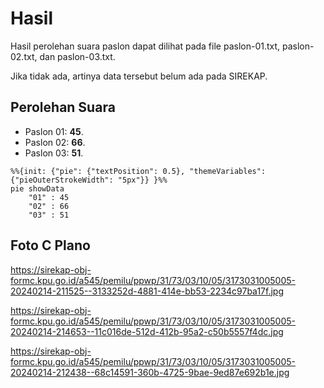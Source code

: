 # Hasil

Hasil perolehan suara paslon dapat dilihat pada file paslon-01.txt, paslon-02.txt, dan paslon-03.txt.

Jika tidak ada, artinya data tersebut belum ada pada SIREKAP.

## Perolehan Suara

 * Paslon 01: **45**.
 * Paslon 02: **66**.
 * Paslon 03: **51**.

```mermaid
%%{init: {"pie": {"textPosition": 0.5}, "themeVariables": {"pieOuterStrokeWidth": "5px"}} }%%
pie showData
    "01" : 45
    "02" : 66
    "03" : 51
```
## Foto C Plano

https://sirekap-obj-formc.kpu.go.id/a545/pemilu/ppwp/31/73/03/10/05/3173031005005-20240214-211525--3133252d-4881-414e-bb53-2234c97ba17f.jpg

https://sirekap-obj-formc.kpu.go.id/a545/pemilu/ppwp/31/73/03/10/05/3173031005005-20240214-214653--11c016de-512d-412b-95a2-c50b5557f4dc.jpg

https://sirekap-obj-formc.kpu.go.id/a545/pemilu/ppwp/31/73/03/10/05/3173031005005-20240214-212438--68c14591-360b-4725-9bae-9ed87e692b1e.jpg
